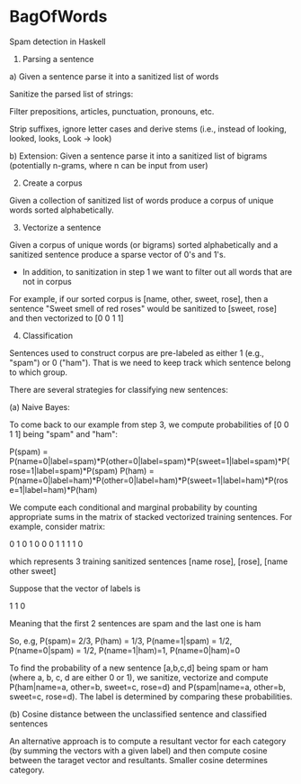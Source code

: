 # BagOfWords
Spam detection in Haskell

1. Parsing a sentence

a) Given a sentence parse it into a sanitized list of words

   Sanitize the parsed list of strings:

Filter prepositions, articles, punctuation, pronouns, etc.

Strip suffixes, ignore letter cases and derive stems (i.e., instead of looking, looked, looks, Look -> look)

b) Extension: Given a sentence parse it into a sanitized list of bigrams (potentially n-grams, where n can be input from user)


2. Create a corpus

Given a collection of sanitized list of words produce a corpus of unique words sorted alphabetically.


3. Vectorize a sentence

Given a corpus of unique words (or bigrams) sorted alphabetically and a sanitized sentence produce a sparse vector of 0's and 1's.
   * In addition, to sanitization in step 1 we want to filter out all words that are not in corpus

For example, if our sorted corpus is [name, other, sweet, rose], then a sentence "Sweet smell of red roses" would be sanitized to [sweet, rose] and then vectorized to [0 0 1 1]

4. Classification

Sentences used to construct corpus are pre-labeled as either 1 (e.g., "spam") or 0 ("ham").
That is we need to keep track which sentence belong to which group.

There are several strategies for classifying new sentences:

(a) Naive Bayes:

To come back to our example from step 3, we compute probabilities of [0 0 1 1] being "spam" and "ham":

P(spam) = P(name=0|label=spam)*P(other=0|label=spam)*P(sweet=1|label=spam)*P(rose=1|label=spam)*P(spam)
P(ham) = P(name=0|label=ham)*P(other=0|label=ham)*P(sweet=1|label=ham)*P(rose=1|label=ham)*P(ham)

We compute each conditional and marginal probability by counting appropriate sums in the matrix of stacked vectorized training sentences.
For example, consider matrix:

0 1 0 1
0 0 0 1
1 1 1 0

which represents 3 training sanitized sentences [name rose], [rose], [name other sweet]

Suppose that the vector of labels is

1
1
0

Meaning that the first 2 sentences are spam and the last one is ham

So, e.g, P(spam)= 2/3, P(ham) = 1/3, P(name=1|spam) = 1/2, P(name=0|spam) = 1/2, P(name=1|ham)=1, P(name=0|ham)=0

To find the probability of a new sentence [a,b,c,d] being spam or ham (where a, b, c, d are either 0 or 1), we sanitize, vectorize and compute P(ham|name=a, other=b, sweet=c, rose=d) and P(spam|name=a, other=b, sweet=c, rose=d). The label is determined by comparing these probabilities.


(b) Cosine distance between the unclassified sentence and classified sentences

An alternative approach is to compute a resultant vector for each category (by summing the vectors with a given label) and then compute cosine between the taraget vector and resultants. Smaller cosine determines category.
